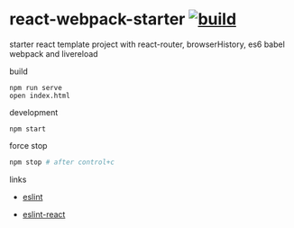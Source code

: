 react-webpack-starter [![build](https://travis-ci.org/daggerok/react-webpack-starter.svg?branch=master)](https://travis-ci.org/daggerok/react-webpack-starter)
=====================

starter react template project with react-router, browserHistory, es6 babel webpack and livereload

build

```shell
npm run serve
open index.html
```

development

```shell
npm start
```

force stop

```sh
npm stop # after control+c
```

links

- [eslint](http://eslint.org/docs/user-guide/configuring.html#specifying-environments)

- [eslint-react](https://github.com/yannickcr/eslint-plugin-react)

